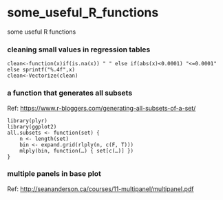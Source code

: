 # some_useful_R_functions
some useful R functions

### cleaning small values in regression tables
```
clean<-function(x)if(is.na(x)) " " else if(abs(x)<0.0001) "<=0.0001" else sprintf("%.4f",x)
clean<-Vectorize(clean)
```

### a function that generates all subsets
Ref: https://www.r-bloggers.com/generating-all-subsets-of-a-set/
```
library(plyr)
library(ggplot2)
all.subsets <- function(set) {
    n <- length(set)
    bin <- expand.grid(rlply(n, c(F, T)))
    mlply(bin, function(…) { set[c(…)] })
}
```
### multiple panels in base plot

Ref: http://seananderson.ca/courses/11-multipanel/multipanel.pdf
